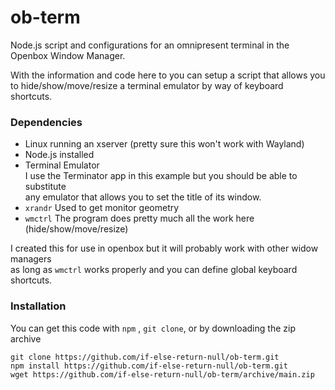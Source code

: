 # ob-term
Node.js script and configurations for an omnipresent terminal in the Openbox Window Manager.

With the information and code here to you can setup a script that allows you  
to hide/show/move/resize a terminal emulator by way of keyboard shortcuts.



### Dependencies
 * Linux running an xserver (pretty sure this won't work with Wayland)
 * Node.js installed
 * Terminal Emulator   
 I use the Terminator app in this example but you should be able to substitute  
 any emulator that allows you to set the title of its window.
 * `xrandr`  Used to get monitor geometry
 * `wmctrl`  The program does pretty much all the work here (hide/show/move/resize)


I created this for use in openbox but it will probably work with other widow managers  
as long as `wmctrl` works properly and you can define global keyboard shortcuts.

### Installation
You can get this code with `npm` , `git clone`, or by downloading the zip archive


`git clone https://github.com/if-else-return-null/ob-term.git`  
`npm install https://github.com/if-else-return-null/ob-term.git`  
`wget https://github.com/if-else-return-null/ob-term/archive/main.zip`
